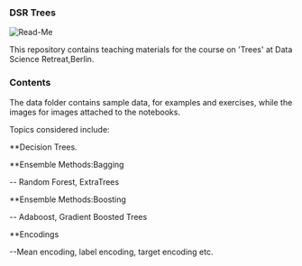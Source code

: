 ### DSR Trees

![Read-Me](./images/decision_tree_read_me.png)

This repository contains teaching materials for the course on 'Trees' at Data Science Retreat,Berlin.

### Contents 

The data folder contains sample data, for examples and exercises, while the images for images attached to the notebooks.

Topics considered include: 

**Decision Trees.

**Ensemble Methods:Bagging

-- Random Forest, ExtraTrees

**Ensemble Methods:Boosting

-- Adaboost, Gradient Boosted Trees

**Encodings

--Mean encoding, label encoding, target encoding etc.
  